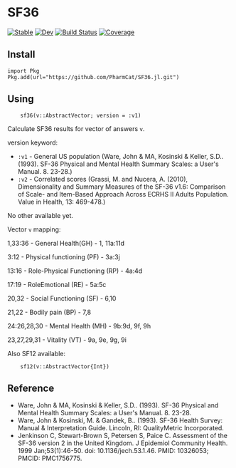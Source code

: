 # SF36 

[![Stable](https://img.shields.io/badge/docs-stable-blue.svg)](https://PharmCat.github.io/SF36.jl/stable/) [![Dev](https://img.shields.io/badge/docs-dev-blue.svg)](https://PharmCat.github.io/SF36.jl/dev/) [![Build Status](https://github.com/PharmCat/SF36.jl/actions/workflows/CI.yml/badge.svg?branch=main)](https://github.com/PharmCat/SF36.jl/actions/workflows/CI.yml?query=branch%3Amain) [![Coverage](https://codecov.io/gh/PharmCat/SF36.jl/branch/main/graph/badge.svg)](https://codecov.io/gh/PharmCat/SF36.jl)

## Install

```
import Pkg
Pkg.add(url="https://github.com/PharmCat/SF36.jl.git")
```

## Using

```
    sf36(v::AbstractVector; version = :v1)
```

Calculate SF36 results for vector of answers `v`.

version keyword:

* `:v1` - General US population (Ware, John & MA, Kosinski & Keller, S.D.. (1993). SF-36 Physical and Mental Health Summary Scales: a User's Manual. 8. 23-28.)
* `:v2` - Correlated scores (Grassi, M. and Nucera, A. (2010), Dimensionality and Summary Measures of the SF-36 v1.6: Comparison of Scale- and Item-Based Approach Across ECRHS II Adults Population. Value in Health, 13: 469-478.)

No other available yet.

Vector `v` mapping:

1,33:36 - General Health(GH) - 1, 11a:11d

3:12 - Physical functioning (PF) - 3a:3j

13:16 - Role-Physical Functioning (RP) - 4a:4d

17:19 - RoleEmotional (RE) - 5a:5c

20,32 - Social Functioning (SF) - 6,10

21,22 - Bodily pain (BP) - 7,8

24:26,28,30 - Mental Health (MH) - 9b:9d, 9f, 9h

23,27,29,31 - Vitality (VT) - 9a, 9e, 9g, 9i 


Also SF12 available:

```
    sf12(v::AbstractVector{Int})
```


## Reference

* Ware, John & MA, Kosinski & Keller, S.D.. (1993). SF-36 Physical and Mental Health Summary Scales: a User's Manual. 8. 23-28.
* Ware, John & Kosinski, M. & Gandek, B.. (1993). SF-36 Health Survey: Manual & Interpretation Guide. Lincoln, RI: QualityMetric Incorporated.
* Jenkinson C, Stewart-Brown S, Petersen S, Paice C. Assessment of the SF-36 version 2 in the United Kingdom. J Epidemiol Community Health. 1999 Jan;53(1):46-50. doi: 10.1136/jech.53.1.46. PMID: 10326053; PMCID: PMC1756775.
